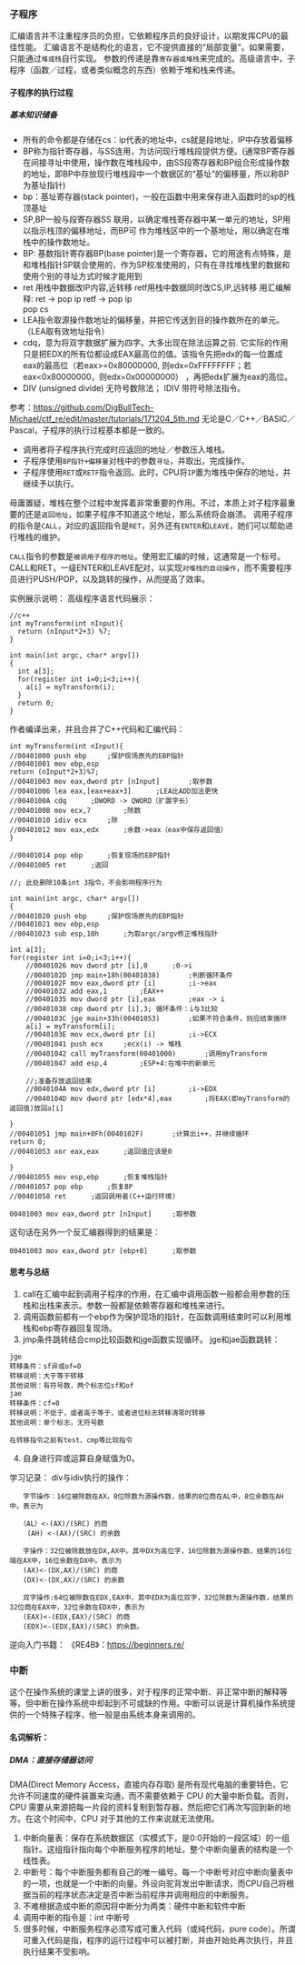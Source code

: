 ### 子程序
 汇编语言并不注重程序员的负担，它依赖程序员的良好设计，以期发挥CPU的最佳性能。 汇编语言不是结构化的语言，它不提供直接的“局部变量”。如果需要，只能通过`堆或栈`自行实现。
参数的传递是靠`寄存器或堆栈`来完成的。高级语言中，子程序（函数／过程，或者类似概念的东西）依赖于堆和栈来传递。
#### 子程序的执行过程
##### 基本知识储备
+ 所有的命令都是存储在cs：ip代表的地址中，cs就是段地址，IP中存放着偏移
+ BP称为指针寄存器，与SS连用，为访问现行堆栈段提供方便。(通常BP寄存器在间接寻址中使用，操作数在堆栈段中，由SS段寄存器和BP组合形成操作数的地址，即BP中存放现行堆栈段中一个数据区的“基址”的偏移量，所以称BP为基址指针)
+ bp：基址寄存器(stack pointer)，一般在函数中用来保存进入函数时的sp的栈顶基址
+ SP,BP一般与段寄存器SS 联用，以确定堆栈寄存器中某一单元的地址，SP用以指示栈顶的偏移地址，而BP可 作为堆栈区中的一个基地址，用以确定在堆栈中的操作数地址。
+ BP:  基数指针寄存器BP(base pointer)是一个寄存器，它的用途有点特殊，是和堆栈指针SP联合使用的，作为SP校准使用的，只有在寻找堆栈里的数据和使用个别的寻址方式时候才能用到
+ ret 用栈中数据改IP内容,近转移
retf用栈中数据同时改CS,IP,远转移
用汇编解释:
ret   ->  pop ip
retf  ->  pop ip  
			 pop cs
+ LEA指令取源操作数地址的偏移量，并把它传送到目的操作数所在的单元。（LEA取有效地址指令）
+ cdq，意为将双字数据扩展为四字。大多出现在除法运算之前. 它实际的作用只是把EDX的所有位都设成EAX最高位的值。该指令先把edx的每一位置成eax的最高位（若eax>=0x80000000, 则edx=0xFFFFFFFF；若eax<0x80000000，则edx=0x00000000） ，再把edx扩展为eax的高位。
+ DIV (unsigned divide) 无符号数除法；
IDIV 带符号除法指令。
 
参考：https://github.com/DigBullTech-Michael/ctf_re/edit/master/tutorials/171204_5th.md
无论是C／C++／BASIC／Pascal，子程序的执行过程基本都是一致的。
- 调用者将子程序执行完成时应返回的地址／参数压入堆栈。
- 子程序使用`BP指针+偏移量`对栈中的参数`寻址`，并取出，完成操作。
- 子程序使用`RET`或`RETF`指令返回。此时，CPU将`IP`置为堆栈中保存的地址，并继续予以执行。

毋庸置疑，堆栈在整个过程中发挥着非常重要的作用。不过，本质上对子程序最重要的还是`返回地址`，如果子程序不知道这个地址，那么系统将会崩溃。
调用子程序的指令是`CALL`，对应的返回指令是`RET`，另外还有`ENTER`和`LEAVE`，她们可以帮助进行堆栈的维护。

`CALL`指令的参数是`被调用子程序的地址`。使用宏汇编的时候，这通常是一个标号。CALL和RET，一级ENTER和LEAVE配对，以实现`对堆栈的自动操作`，而不需要程序员进行PUSH/POP，以及跳转的操作，从而提高了效率。

实例展示说明：
高级程序语言代码展示：
```
//c++
int myTransform(int nInput){
  return (nInput*2+3) %7;
}

int main(int argc, char* argv[])
{
  int a[3];
  for(register int i=0;i<3;i++){
    a[i] = myTransform(i);
  }
  return 0;
}
```
作者编译出来，并且合并了C++代码和汇编代码：
```
int myTransform(int nInput){
//00401000 push ebp		;保护现场原先的EBP指针
//00401001 mov ebp,esp
return (nInput*2+3)%7;
//00401003 mov eax,dword ptr [nInput]		;取参数
//00401006 lea eax,[eax+eax+3]		;LEA比ADD加法更快
//0040100A cdq		;DWORD -> QWORD（扩展字长）
//0040100B mov ecx,7		;除数
//00401010 idiv ecx		;除
//00401012 mov eax,edx		;余数->eax（eax中保存返回值）
}

//00401014 pop ebp		;恢复现场的EBP指针
//00401005 ret		;返回

//; 此处删除10条int 3指令，不会影响程序行为

int main(int argc, char* argv[])
{
//00401020 push ebp		;保护现场原先的EBP指针
//00401021 mov ebp,esp
//00401023 sub esp,10h		;为取argc/argv修正堆栈指针

int a[3];
for(register int i=0;i<3;i++){
	//00401026 mov dword ptr [i],0		;0->i
	//0040102D jmp main+18h(00401038)		;判断循环条件
	//0040102F mov eax,dword ptr [i]		;i->eax
	//00401032 add eax,1		;EAX++
	//00401035 mov dword ptr [i],eax		;eax -> i
	//00401038 cmp dword ptr [i],3; 循环条件：i与3比较
	//0040103C jge main+33h(00401053)		;如果不符合条件，则应结束循环
	a[i] = myTransform[i];
	//0040103E mov ecx,dword ptr [i]		;i->ECX
	//00401041 push ecx		;ecx(i) -> 堆栈
	//00401042 call myTransform(00401000)		;调用myTransform
	//00401047 add esp,4		;ESP+4:在堆中的新单元

	//;准备存放返回结果
	//0040104A mov edx,dword ptr [i]		;i->EDX
	//0040104D mov dword ptr [edx*4],eax		;将EAX(即myTransform的返回值)放回a[i]

}
//00401051 jmp main+0Fh(0040102F)		;计算出i++，并继续循环
return 0;
//00401053 xor eax,eax		;返回值应该是0

}
//00401055 mov esp,ebp		;恢复堆栈指针
//00401057 pop ebp		;恢复BP
//00401058 ret		;返回调用者(C++运行环境)
```

```
00401003 mov eax,dword ptr [nInput]		;取参数
```
这句话在另外一个反汇编器得到的结果是：
```
00401003 mov eax,dword ptr [ebp+8]		;取参数
```
#### 思考与总结
1. call在汇编中起到调用子程序的作用，在汇编中调用函数一般都会用参数的压栈和出栈来表示。参数一般都是依赖寄存器和堆栈来进行。
2. 调用函数前都有一个ebp作为保护现场的指针，在函数调用结束时可以利用堆栈和ebp寄存器回复现场。
3. jmp条件跳转结合cmp比较函数和jge函数实现循环。
jge和jae函数跳转：
```
jge 
转移条件：sf异或of=0  
转移说明：大于等于转移 
其他说明：有符号数，两个标志位sf和of
jae 
转移条件：cf=0 	
转移说明：不低于，或者高于等于，或者进位标志转移清零时转移
其他说明：单个标志，无符号数

在转移指令之前有test、cmp等比较指令
```
4. 自身进行异或运算自身赋值为0。

学习记录：
div与idiv执行的操作：
```
　　字节操作：16位被除数在AX，8位除数为源操作数，结果的8位商在AL中，8位余数在AH中。表示为

　　（AL）<-(AX)/(SRC) 的商
　　 (AH) <-(AX)/(SRC) 的余数

　　字操作：32位被除数放在DX,AX中。其中DX为高位字，16位除数为源操作数，结果的16位端在AX中，16位余数在DX中。表示为
　　(AX)<-(DX,AX)/(SRC) 的商
　　(DX)<-(DX,AX)/(SRC) 的余数

　　双字操作:64位被除数在EDX,EAX中，其中EDX为高位双字，32位除数为源操作数，结果的32位商在EAX中，32位余数在EDX中，表示为
　　(EAX)<-(EDX,EAX)/(SRC) 的商
　　(EDX)<-(EDX,EAX)/(SRC) 的余数。
```
逆向入门书籍：
《RE4B》：https://beginners.re/

### 中断
这个在操作系统的课堂上讲的很多，对于程序的正常中断、非正常中断的解释等等。但中断在操作系统中却起到不可或缺的作用。中断可以说是计算机操作系统提供的一个特殊子程序，他一般是由系统本身来调用的。
#### 名词解析：
##### DMA：直接存储器访问
DMA(Direct Memory Access，直接内存存取) 是所有现代电脑的重要特色，它允许不同速度的硬件装置来沟通，而不需要依赖于 CPU 的大量中断负载。否则，CPU 需要从来源把每一片段的资料复制到暂存器，然后把它们再次写回到新的地方。在这个时间中，CPU 对于其他的工作来说就无法使用。

1. 中断向量表：保存在系统数据区（实模式下，是0:0开始的一段区域）的一组指针。这组指针指向每个中断服务程序的地址。整个中断向量表的结构是一个线性表。
2. 中断号：每个中断服务都有自己的唯一编号。每一个中断号对应中断向量表中的一项，也就是一个中断的向量。外设向驼背发出中断请求，而CPU自己将根据当前的程序状态决定是否中断当前程序并调用相应的中断服务。
3. 不难根据造成中断的原因将中断分为两类：硬件中断和软件中断
4. 调用中断的指令是：int 中断号
5. 很多时候，中断服务程序必须写成可重入代码（或纯代码，pure code）。所谓可重入代码是指，程序的运行过程中可以被打断，并由开始处再次执行，并且执行结果不受影响。


